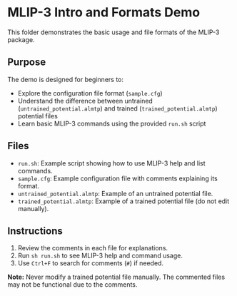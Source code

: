 <!-- This README was in part generated by AI. -->

# MLIP-3 Intro and Formats Demo

This folder demonstrates the basic usage and file formats of the MLIP-3 package.

## Purpose

The demo is designed for beginners to:

- Explore the configuration file format (`sample.cfg`)
- Understand the difference between untrained (`untrained_potential.almtp`) and trained (`trained_potential.almtp`) potential files
- Learn basic MLIP-3 commands using the provided `run.sh` script

## Files

- `run.sh`: Example script showing how to use MLIP-3 help and list commands.
- `sample.cfg`: Example configuration file with comments explaining its format.
- `untrained_potential.almtp`: Example of an untrained potential file.
- `trained_potential.almtp`: Example of a trained potential file (do not edit manually).

## Instructions

1. Review the comments in each file for explanations.
2. Run `sh run.sh` to see MLIP-3 help and command usage.
3. Use `Ctrl+F` to search for comments (`#`) if needed.

**Note:** Never modify a trained potential file manually. The commented files may not be functional due to the comments.
